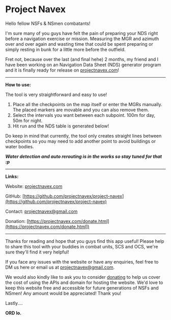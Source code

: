 # Project Navex

Hello fellow NSFs & NSmen combatants!

I'm sure many of you guys have felt the pain of preparing your NDS right before a navigation exercise or mission. Measuring the MGR and azimuth over and over again and wasting time that could be spent preparing or simply resting in bunk for a little more before the outfield.

Fret not, because over the last (and final hehe) 2 months, my friend and I have been working on an Navigation Data Sheet (NDS) generator program and it is finally ready for release on [projectnavex.com](https://projectnavex.com)!

---

**How to use:**

The tool is very straightforward and easy to use!

1. Place all the checkpoints on the map itself or enter the MGRs manually. The placed markers are movable and you can also remove them.
2. Select the intervals you want between each subpoint. 100m for day, 50m for night.
3. Hit run and the NDS table is generated below!

Do keep in mind that currently, the tool only creates straight lines between checkpoints so you may need to add another point to avoid buildings or water bodies.

***Water detection and auto rerouting is in the works so stay tuned for that :p***

---

**Links:**

Website: [projectnavex.com](https://projectnavex.com)

GitHub: [https://github.com/projectnavex/project-navex](https://github.com/projectnavex/project-navex)

Contact: [projectnavex@gmail.com](mailto:projectnavex@gmail.com)

Donation: [https://projectnavex.com/donate.html](https://projectnavex.com/donate.html])

---

Thanks for reading and hope that you guys find this app useful! Please help to share this tool with your buddies in combat units, SCS and OCS, we're sure they'll find it very helpful!

If you face any issues with the website or have any enquiries, feel free to DM us here or email us at [projectnavex@gmail.com](mailto:projectnavex@gmail.com).

We would also kindly like to ask you to consider [donating](https://projectnavex.com/donate.html) to help us cover the cost of using the APIs and domain for hosting the website. We'd love to keep this website free and accessible for future generations of NSFs and NSmen! Any amount would be appreciated! Thank you!

Lastly....

**ORD lo.**
